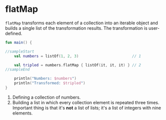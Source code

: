 # flatMap

`flatMap` transforms each element of a collection into an iterable object and builds a single list of the transformation results. The transformation is user-defined. 

<div class="language-kotlin" theme="idea" data-min-compiler-version="1.3">

```kotlin
fun main() {

//sampleStart
    val numbers = listOf(1, 2, 3)                        // 1

    val tripled = numbers.flatMap { listOf(it, it, it) } // 2
//sampleEnd

    println("Numbers: $numbers")
    println("Transformed: $tripled")
}
```

</div>

1. Defining a collection of numbers.
2. Building a list in which every collection element is repeated three times. Important thing is that it's **not** a list of lists; it's a list of integers with nine elements. 

